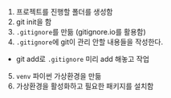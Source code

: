 1. 프로젝트를 진행할 폴더를 생성함
2. git init을 함
3. `.gitignore`를 만듦 (gitignore.io를 활용함)
4. `.gitignore`에 git이 관리 안할 내용들을 작성한다.
  - git add로 `.gitignore` 미리 add 해놓고 작업
5. `venv` 파이썬 가상환경을 만듦
6. 가상환경을 활성화하고 필요한 패키지를 설치함